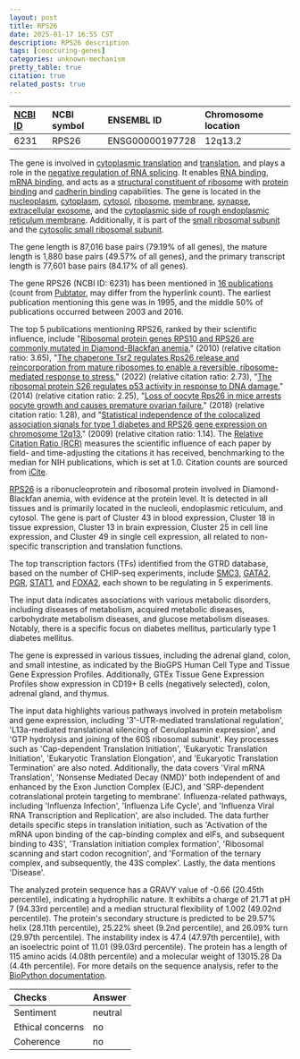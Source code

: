 ```yaml
---
layout: post
title: RPS26
date: 2025-01-17 16:55 CST
description: RPS26 description
tags: [cooccuring-genes]
categories: unknown-mechanism
pretty_table: true
citation: true
related_posts: true
---
```




| [NCBI ID](https://www.ncbi.nlm.nih.gov/gene/6231) | NCBI symbol | ENSEMBL ID | Chromosome location |
| :-------- | :------- | :-------- | :------- |
| 6231  | RPS26 | ENSG00000197728 | 12q13.2 |



The gene is involved in [cytoplasmic translation](https://amigo.geneontology.org/amigo/term/GO:0002181) and [translation](https://amigo.geneontology.org/amigo/term/GO:0006412), and plays a role in the [negative regulation of RNA splicing](https://amigo.geneontology.org/amigo/term/GO:0033119). It enables [RNA binding](https://amigo.geneontology.org/amigo/term/GO:0003723), [mRNA binding](https://amigo.geneontology.org/amigo/term/GO:0003729), and acts as a [structural constituent of ribosome](https://amigo.geneontology.org/amigo/term/GO:0003735) with [protein binding](https://amigo.geneontology.org/amigo/term/GO:0005515) and [cadherin binding](https://amigo.geneontology.org/amigo/term/GO:0045296) capabilities. The gene is located in the [nucleoplasm](https://amigo.geneontology.org/amigo/term/GO:0005654), [cytoplasm](https://amigo.geneontology.org/amigo/term/GO:0005737), [cytosol](https://amigo.geneontology.org/amigo/term/GO:0005829), [ribosome](https://amigo.geneontology.org/amigo/term/GO:0005840), [membrane](https://amigo.geneontology.org/amigo/term/GO:0016020), [synapse](https://amigo.geneontology.org/amigo/term/GO:0045202), [extracellular exosome](https://amigo.geneontology.org/amigo/term/GO:0070062), and the [cytoplasmic side of rough endoplasmic reticulum membrane](https://amigo.geneontology.org/amigo/term/GO:0098556). Additionally, it is part of the [small ribosomal subunit](https://amigo.geneontology.org/amigo/term/GO:0015935) and the [cytosolic small ribosomal subunit](https://amigo.geneontology.org/amigo/term/GO:0022627).


The gene length is 87,016 base pairs (79.19% of all genes), the mature length is 1,880 base pairs (49.57% of all genes), and the primary transcript length is 77,601 base pairs (84.17% of all genes).


The gene RPS26 (NCBI ID: 6231) has been mentioned in [16 publications](https://pubmed.ncbi.nlm.nih.gov/?term=%22RPS26%22) (count from [Pubtator](https://academic.oup.com/nar/article/47/W1/W587/5494727), may differ from the hyperlink count). The earliest publication mentioning this gene was in 1995, and the middle 50% of publications occurred between 2003 and 2016.


The top 5 publications mentioning RPS26, ranked by their scientific influence, include "[Ribosomal protein genes RPS10 and RPS26 are commonly mutated in Diamond-Blackfan anemia.](https://pubmed.ncbi.nlm.nih.gov/20116044)" (2010) (relative citation ratio: 3.65), "[The chaperone Tsr2 regulates Rps26 release and reincorporation from mature ribosomes to enable a reversible, ribosome-mediated response to stress.](https://pubmed.ncbi.nlm.nih.gov/35213229)" (2022) (relative citation ratio: 2.73), "[The ribosomal protein S26 regulates p53 activity in response to DNA damage.](https://pubmed.ncbi.nlm.nih.gov/23728348)" (2014) (relative citation ratio: 2.25), "[Loss of oocyte Rps26 in mice arrests oocyte growth and causes premature ovarian failure.](https://pubmed.ncbi.nlm.nih.gov/30451825)" (2018) (relative citation ratio: 1.28), and "[Statistical independence of the colocalized association signals for type 1 diabetes and RPS26 gene expression on chromosome 12q13.](https://pubmed.ncbi.nlm.nih.gov/19039033)" (2009) (relative citation ratio: 1.14). The [Relative Citation Ratio (RCR)](https://journals.plos.org/plosbiology/article?id=10.1371/journal.pbio.1002541) measures the scientific influence of each paper by field- and time-adjusting the citations it has received, benchmarking to the median for NIH publications, which is set at 1.0. Citation counts are sourced from [iCite](https://icite.od.nih.gov).


[RPS26](https://www.proteinatlas.org/ENSG00000197728-RPS26) is a ribonucleoprotein and ribosomal protein involved in Diamond-Blackfan anemia, with evidence at the protein level. It is detected in all tissues and is primarily located in the nucleoli, endoplasmic reticulum, and cytosol. The gene is part of Cluster 43 in blood expression, Cluster 18 in tissue expression, Cluster 13 in brain expression, Cluster 25 in cell line expression, and Cluster 49 in single cell expression, all related to non-specific transcription and translation functions.


The top transcription factors (TFs) identified from the GTRD database, based on the number of CHIP-seq experiments, include [SMC3](https://www.ncbi.nlm.nih.gov/gene/9126), [GATA2](https://www.ncbi.nlm.nih.gov/gene/2624), [PGR](https://www.ncbi.nlm.nih.gov/gene/5241), [STAT1](https://www.ncbi.nlm.nih.gov/gene/6772), and [FOXA2](https://www.ncbi.nlm.nih.gov/gene/3170), each shown to be regulating in 5 experiments.



The input data indicates associations with various metabolic disorders, including diseases of metabolism, acquired metabolic diseases, carbohydrate metabolism diseases, and glucose metabolism diseases. Notably, there is a specific focus on diabetes mellitus, particularly type 1 diabetes mellitus.



The gene is expressed in various tissues, including the adrenal gland, colon, and small intestine, as indicated by the BioGPS Human Cell Type and Tissue Gene Expression Profiles. Additionally, GTEx Tissue Gene Expression Profiles show expression in CD19+ B cells (negatively selected), colon, adrenal gland, and thymus.


The input data highlights various pathways involved in protein metabolism and gene expression, including '3\'-UTR-mediated translational regulation', 'L13a-mediated translational silencing of Ceruloplasmin expression', and 'GTP hydrolysis and joining of the 60S ribosomal subunit'. Key processes such as 'Cap-dependent Translation Initiation', 'Eukaryotic Translation Initiation', 'Eukaryotic Translation Elongation', and 'Eukaryotic Translation Termination' are also noted. Additionally, the data covers 'Viral mRNA Translation', 'Nonsense Mediated Decay (NMD)' both independent of and enhanced by the Exon Junction Complex (EJC), and 'SRP-dependent cotranslational protein targeting to membrane'. Influenza-related pathways, including 'Influenza Infection', 'Influenza Life Cycle', and 'Influenza Viral RNA Transcription and Replication', are also included. The data further details specific steps in translation initiation, such as 'Activation of the mRNA upon binding of the cap-binding complex and eIFs, and subsequent binding to 43S', 'Translation initiation complex formation', 'Ribosomal scanning and start codon recognition', and 'Formation of the ternary complex, and subsequently, the 43S complex'. Lastly, the data mentions 'Disease'.



The analyzed protein sequence has a GRAVY value of -0.66 (20.45th percentile), indicating a hydrophilic nature. It exhibits a charge of 21.71 at pH 7 (94.33rd percentile) and a median structural flexibility of 1.002 (49.02nd percentile). The protein's secondary structure is predicted to be 29.57% helix (28.11th percentile), 25.22% sheet (9.2nd percentile), and 26.09% turn (29.97th percentile). The instability index is 47.4 (47.97th percentile), with an isoelectric point of 11.01 (99.03rd percentile). The protein has a length of 115 amino acids (4.08th percentile) and a molecular weight of 13015.28 Da (4.4th percentile). For more details on the sequence analysis, refer to the [BioPython documentation](https://biopython.org/docs/1.75/api/Bio.SeqUtils.ProtParam.html).





| Checks    | Answer |
| :-------- | :------- |
| Sentiment  | neutral   |
| Ethical concerns | no     |
| Coherence    | no    |